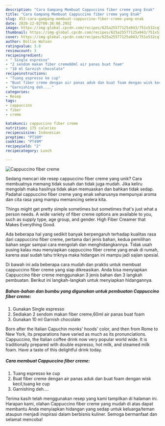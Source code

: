 ```yaml
---
description: "Cara Gampang Membuat Cappuccino fiber creme yang Enak"
title: "Cara Gampang Membuat Cappuccino fiber creme yang Enak"
slug: 453-cara-gampang-membuat-cappuccino-fiber-creme-yang-enak
date: 2020-12-02T00:38:08.295Z
image: https://img-global.cpcdn.com/recipes/625a25577125a943/751x532cq70/cappuccino-fiber-creme-foto-resep-utama.jpg
thumbnail: https://img-global.cpcdn.com/recipes/625a25577125a943/751x532cq70/cappuccino-fiber-creme-foto-resep-utama.jpg
cover: https://img-global.cpcdn.com/recipes/625a25577125a943/751x532cq70/cappuccino-fiber-creme-foto-resep-utama.jpg
author: Dollie Watson
ratingvalue: 3.8
reviewcount: 3
recipeingredient:
- " Single espresso"
- "2 sendom makan fiber creme60ml air panas buat foam"
- "10 ml Garnish chocolate"
recipeinstructions:
- "Tuang espresso ke cup"
- "Buat fiber creme dengan air panas aduk dan buat foam dengan wisk kecil,tuang ke cup"
- "Garnishing deh...."
categories:
- Resep
tags:
- cappuccino
- fiber
- creme

katakunci: cappuccino fiber creme 
nutrition: 175 calories
recipecuisine: Indonesian
preptime: "PT16M"
cooktime: "PT49M"
recipeyield: "2"
recipecategory: Lunch

---
```



![Cappuccino fiber creme](https://img-global.cpcdn.com/recipes/625a25577125a943/751x532cq70/cappuccino-fiber-creme-foto-resep-utama.jpg)

Sedang mencari ide resep cappuccino fiber creme yang unik? Cara membuatnya memang tidak susah dan tidak juga mudah. Jika keliru mengolah maka hasilnya tidak akan memuaskan dan bahkan tidak sedap. Padahal cappuccino fiber creme yang enak seharusnya mempunyai aroma dan cita rasa yang mampu memancing selera kita.

Things might get pretty simple sometimes but sometimes that&#39;s just what a person needs. A wide variety of fiber creme options are available to you, such as supply type, age group, and gender. High Fiber Creamer that Makes Everything Good.

Ada beberapa hal yang sedikit banyak berpengaruh terhadap kualitas rasa dari cappuccino fiber creme, pertama dari jenis bahan, kedua pemilihan bahan segar sampai cara mengolah dan menghidangkannya. Tidak usah pusing kalau mau menyiapkan cappuccino fiber creme yang enak di rumah, karena asal sudah tahu triknya maka hidangan ini mampu jadi sajian spesial.


Di bawah ini ada beberapa cara mudah dan praktis untuk membuat cappuccino fiber creme yang siap dikreasikan. Anda bisa menyiapkan Cappuccino fiber creme menggunakan 3 jenis bahan dan 3 langkah pembuatan. Berikut ini langkah-langkah untuk menyiapkan hidangannya.

<!--inarticleads1-->

##### Bahan-bahan dan bumbu yang digunakan untuk pembuatan Cappuccino fiber creme:

1. Gunakan  Single espresso
1. Sediakan 2 sendom makan fiber creme,60ml air panas buat foam
1. Gunakan 10 ml Garnish chocolate


Born after the Italian Capuchin monks&#39; hoods&#39; color, and then from Rome to New York, its preparations have varied as much as its pronunciations. Cappuccino, the Italian coffee drink now very popular world wide. It is traditionally prepared with double espresso, hot milk, and steamed milk foam. Have a taste of this delightful drink today. 

<!--inarticleads2-->

##### Cara membuat Cappuccino fiber creme:

1. Tuang espresso ke cup
1. Buat fiber creme dengan air panas aduk dan buat foam dengan wisk kecil,tuang ke cup
1. Garnishing deh....




Terima kasih telah menggunakan resep yang kami tampilkan di halaman ini. Harapan kami, olahan Cappuccino fiber creme yang mudah di atas dapat membantu Anda menyiapkan hidangan yang sedap untuk keluarga/teman ataupun menjadi inspirasi dalam berbisnis kuliner. Semoga bermanfaat dan selamat mencoba!
